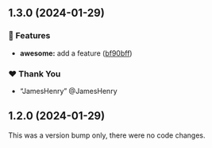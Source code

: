 ## 1.3.0 (2024-01-29)


### 🚀 Features

- **awesome:** add a feature ([bf90bff](https://github.com/JamesHenry/nx-release-cmd/commit/bf90bff))

### ❤️  Thank You

- “JamesHenry” @JamesHenry

## 1.2.0 (2024-01-29)

This was a version bump only, there were no code changes.